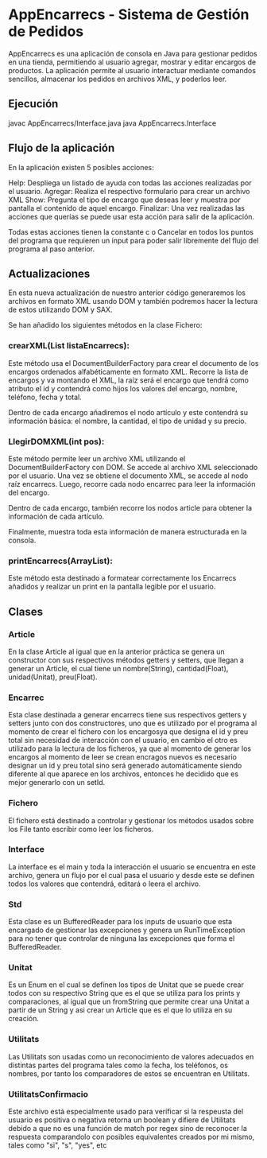 # AppEncarrecs - Sistema de Gestión de Pedidos

AppEncarrecs es una aplicación de consola en Java para gestionar pedidos en una tienda, permitiendo al usuario agregar, mostrar y editar encargos de productos. La aplicación permite al usuario interactuar mediante comandos sencillos, almacenar los pedidos en archivos XML, y poderlos leer.

## Ejecución

javac AppEncarrecs/Interface.java
java AppEncarrecs.Interface

## Flujo de la aplicación

En la aplicación existen 5 posibles acciones:

Help:
    Despliega un listado de ayuda con todas las acciones realizadas por el usuario.
Agregar:
    Realiza el respectivo formulario para crear un archivo XML
Show:
    Pregunta el tipo de encargo que deseas leer y muestra por pantalla el contenido de aquel encargo.
Finalizar:
    Una vez realizadas las acciones que querías se puede usar esta acción para salir de la aplicación.

Todas estas acciones tienen la constante c o Cancelar en todos los puntos del programa que requieren un input para poder salir libremente del flujo del programa al paso anterior.

## Actualizaciones

En esta nueva actualización de nuestro anterior código generaremos los archivos en formato XML usando DOM y también podremos hacer la lectura de estos utilizando DOM y SAX.

Se han añadido los siguientes métodos en la clase Fichero:

### crearXML(List<Encarrec> listaEncarrecs):

Este método usa el DocumentBuilderFactory para crear el documento de los encargos ordenados alfabéticamente en formato XML. Recorre la lista de encargos y va montando el XML, la raíz será el encargo que tendrá como atributo el id y contendrá como hijos los valores del encargo, nombre, teléfono, fecha y total. 

Dentro de cada encargo añadiremos el nodo artículo y este contendrá su información básica: el nombre, la cantidad, el tipo de unidad y su precio.

### LlegirDOMXML(int pos):

Este método permite leer un archivo XML utilizando el DocumentBuilderFactory con DOM. Se accede al archivo XML seleccionado por el usuario. Una vez se obtiene el documento XML, se accede al nodo raíz encarrecs. Luego, recorre cada nodo encarrec para leer la información del encargo. 

Dentro de cada encargo, también recorre los nodos article para obtener la información de cada artículo. 

Finalmente, muestra toda esta información de manera estructurada en la consola.

### printEncarrecs(ArrayList<Encarrecs>):
Este método esta destinado a formatear correctamente los Encarrecs añadidos y realizar un print en la pantalla legible por el usuario.

## Clases

### Article

En la clase Article al igual que en la anterior práctica se genera un constructor con sus respectivos métodos getters y setters, que llegan a generar un Article, el cual tiene un nombre(String), cantidad(Float), unidad(Unitat), preu(Float).

### Encarrec

Esta clase destinada a generar encarrecs tiene sus respectivos getters y setters junto con dos constructores, uno que es utilizado por el programa al momento de crear el fichero con los encargosya que designa el id y preu total sin necesidad de interacción con el usuario, en cambio el otro es utilizado para la lectura de los ficheros, ya que al momento de generar los encargos al momento de leer se crean encragos nuevos es necesario designar un id y preu total sino será generado automáticamente siendo diferente al que aparece en los archivos, entonces he decidido que es mejor generarlo con un setId. 

### Fichero

El fichero está destinado a controlar y gestionar los métodos usados sobre los File tanto escribir como leer los ficheros.

### Interface

La interface es el main y toda la interacción el usuario se encuentra en este archivo, genera un flujo por el cual pasa el usuario y desde este se definen todos los valores que contendrá, editará o leera el archivo.

### Std

Esta clase es un BufferedReader para los inputs de usuario que esta encargado de gestionar las excepciones y genera un RunTimeException para no tener que controlar de ninguna las excepciones que forma el BufferedReader.

### Unitat

Es un Enum en el cual se definen los tipos de Unitat que se puede crear todos con su respectivo String que es el que se utiliza para los prints y comparaciones, al igual que un fromString que permite crear una Unitat a partir de un String y asi crear un Article que es el que lo utiliza en su creación. 

### Utilitats

Las Utilitats son usadas como un reconocimiento de valores adecuados en distintas partes del programa tales como la fecha, los teléfonos, os nombres, por tanto los comparadores de estos se encuentran en Utilitats.

### UtilitatsConfirmacio

Este archivo está especialmente usado para verificar si la respeusta del usuario es positiva o negativa retorna un boolean y difiere de Utilitats debido a que no es una función de match por regex sino de reconocer la respuesta comparandolo con posibles equivalentes creados por mi mismo, tales como "si", "s", "yes", etc

